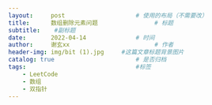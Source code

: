 ```yaml
---
layout:     post   				    # 使用的布局（不需要改）
title:      数组删除元素问题				# 标题 
subtitle:    #副标题
date:       2022-04-14 				# 时间
author:     谢玄xx 						# 作者
header-img: img/bit (1).jpg 	#这篇文章标题背景图片
catalog: true 						# 是否归档
tags:								#标签
    - LeetCode
    - 数组
    - 双指针
---
```

